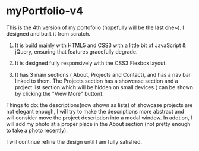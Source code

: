 # myPortfolio-v4

This is the 4th version of my portofolio (hopefully will be the last one~). I designed and built it from scratch. 

1. It is build mainly with HTML5 and CSS3 with a little bit of JavaScript & jQuery, ensuring that features gracefully degrade.

2. It is designed fully responsively with the CSS3 Flexbox layout.

3. It has 3 main sections ( About, Projects and Contact), and has a nav bar linked to them. 
   The Projects section has a showcase section and a project list section which will be hidden on small devices ( can be shown by clicking
   the "View More" button).
   
Things to do: the descriptions(now shown as lists) of showcase projects are not elegant enough, I will try to make the descriptions more abstract
and will consider move the project description into a modal window. In addtion, I will add my photo at a proper place in the About section 
(not pretty enough to take a photo recently).

I will continue refine the design until I am fully satisfied.
